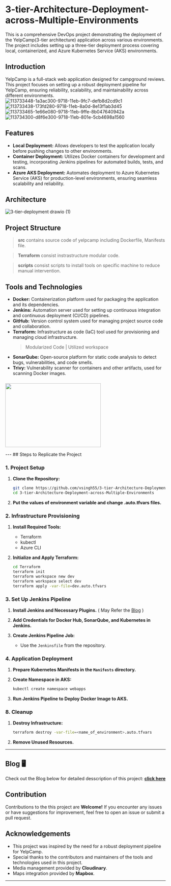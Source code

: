 # 3-tier-Architecture-Deployment-across-Multiple-Environments
This is a comprehensive DevOps project demonstrating the deployment of the YelpCamp(3-tier architecture) application across various environments. The project includes setting up a three-tier deployment process covering local, containerized, and Azure Kubernetes Service (AKS) environments.

## Introduction

YelpCamp is a full-stack web application designed for campground reviews. This project focuses on setting up a robust deployment pipeline for YelpCamp, ensuring reliability, scalability, and maintainability across different environments.
![113733448-1a3ac300-9718-11eb-9fc7-defb8d2cd9c1](https://github.com/user-attachments/assets/f680a1a0-c119-4e86-a961-ba0844673076)
![113733438-173fd280-9718-11eb-8a0d-8e13f1ab3d45](https://github.com/user-attachments/assets/846c0d1e-e36d-4325-ad32-596e81813486)
![113733465-1e66e080-9718-11eb-9ffe-8b047640942a](https://github.com/user-attachments/assets/7dce0b1e-3b14-4a82-99b2-4869184d2686)
![113734300-d8f6e300-9718-11eb-801e-5cb4698a1560](https://github.com/user-attachments/assets/ab182441-becf-48f2-a5f1-411f557985a3)


## Features

- **Local Deployment:** Allows developers to test the application locally before pushing changes to other environments.
- **Container Deployment:** Utilizes Docker containers for development and testing, incorporating Jenkins pipelines for automated builds, tests, and scans.
- **Azure AKS Deployment:** Automates deployment to Azure Kubernetes Service (AKS) for production-level environments, ensuring seamless scalability and reliability.

## Architecture
![3-tier-deployment drawio (1)](https://github.com/user-attachments/assets/57e04ae0-7179-481f-a0fb-632e85f8d6c1)


## Project Structure
> **src** contains source code of yelpcamp including Dockerfile, Manifests file.

> **Terraform** consist instrastructure modular code. 

> **scripts** consist scripts to install tools on specific machine to reduce manual intervention.

## Tools and Technologies

- **Docker:** Containerization platform used for packaging the application and its dependencies.
- **Jenkins:** Automation server used for setting up continuous integration and continuous deployment (CI/CD) pipelines.
- **GitHub:** Version control system used for managing project source code and collaboration.
- **Terraform:** Infrastructure as code (IaC) tool used for provisioning and managing cloud infrastructure.
  > Modularized Code  |  Utilized workspace 
- **SonarQube:** Open-source platform for static code analysis to detect bugs, vulnerabilities, and code smells.
- **Trivy:** Vulnerability scanner for containers and other artifacts, used for scanning Docker images.
###
<p align="left">
  <a>
    <img src="https://skillicons.dev/icons?i=azure,terraform,docker,kubernetes,jenkins,mongodb,nodejs,git,github,bash&theme=dark" width="300" height="200"/>
  </a>
</p>
---
## Steps to Replicate the Project

### 1. **Project Setup**

1. **Clone the Repository:**
   ```bash
   git clone https://github.com/vsingh55/3-tier-Architecture-Deployment-across-Multiple-Environments.git
   cd 3-tier-Architecture-Deployment-across-Multiple-Environments
   ```

2. **Put the values of environment variable and change .auto.tfvars files.**

### 2. **Infrastructure Provisioning**

1. **Install Required Tools:**
   - Terraform
   - kubectl
   - Azure CLI

2. **Initialize and Apply Terraform:**
   ```bash
   cd Terraform
   terraform init
   terraform workspace new dev
   terraform workspace select dev
   terraform apply -var-file=dev.auto.tfvars
   ```

### 3. **Set Up Jenkins Pipeline**

1. **Install Jenkins and Necessary Plugins.** 
( May Refer the [Blog](https://blogs.vijaysingh.cloud/unlocking-jenkins) )

2. **Add Credentials for Docker Hub, SonarQube, and Kubernetes in Jenkins.**

3. **Create Jenkins Pipeline Job:**
   - Use the `Jenkinsfile` from the repository.

### 4. **Application Deployment**

1. **Prepare Kubernetes Manifests in the `Manifests` directory.**

2. **Create Namespace in AKS:**
   ```bash
   kubectl create namespace webapps
   ```

3. **Run Jenkins Pipeline to Deploy Docker Image to AKS.**



### 8. **Cleanup**

1. **Destroy Infrastructure:**
   ```bash
   terraform destroy -var-file=<name_of_environment>.auto.tfvars
   ```

2. **Remove Unused Resources.**


---

<!-- ## Skills Gained

By working on the this project, you will gain valuable experience in:

- Setting up CI/CD pipelines using Jenkins.
- Containerizing applications with Docker.
- Conducting static code analysis and vulnerability scanning.
- Deploying applications to Azure Kubernetes Service (AKS).
- Infrastructure as code (IaC) using Terraform. -->


## Blog 🖥️

Check out the Blog below for detailed desscription of this project: [**click here**](https://blogs.vijaysingh.cloud/deploy-trio)

## Contribution

Contributions to the this project are **Welcome!** If you encounter any issues or have suggestions for improvement, feel free to open an issue or submit a pull request.

## Acknowledgements

- This project was inspired by the need for a robust deployment pipeline for YelpCamp.
- Special thanks to the contributors and maintainers of the tools and technologies used in this project.
- Media management provided by **Cloudinary**.
- Maps integration provided by **Mapbox**.
---
